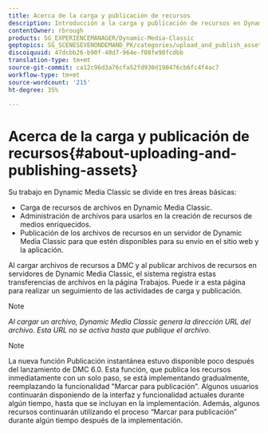 ```yaml
---
title: Acerca de la carga y publicación de recursos
description: Introducción a la carga y publicación de recursos en Dynamic Media Classic.
contentOwner: rbrough
products: SG_EXPERIENCEMANAGER/Dynamic-Media-Classic
geptopics: SG_SCENESEVENONDEMAND_PK/categories/upload_and_publish_assets
discoiquuid: 47dcbb26-b90f-40d7-964e-f08fe98fcdbb
translation-type: tm+mt
source-git-commit: ca12c96d3a76cfa52fd930d190476cb6fc4f4ac7
workflow-type: tm+mt
source-wordcount: '215'
ht-degree: 35%

---
```



# Acerca de la carga y publicación de recursos{#about-uploading-and-publishing-assets}

Su trabajo en Dynamic Media Classic se divide en tres áreas básicas:

* Carga de recursos de archivos en Dynamic Media Classic.
* Administración de archivos para usarlos en la creación de recursos de medios enriquecidos.
* Publicación de los archivos de recursos en un servidor de Dynamic Media Classic para que estén disponibles para su envío en el sitio web y la aplicación.

Al cargar archivos de recursos a DMC y al publicar archivos de recursos en servidores de Dynamic Media Classic, el sistema registra estas transferencias de archivos en la página Trabajos. Puede ir a esta página para realizar un seguimiento de las actividades de carga y publicación.

>[!NOTE]
>
>*Al cargar un archivo, Dynamic Media Classic genera la dirección URL del archivo. Esta URL no se activa hasta que publique el archivo.*

>[!NOTE]
>
>La nueva función Publicación instantánea estuvo disponible poco después del lanzamiento de DMC 6.0. Esta función, que publica los recursos inmediatamente con un solo paso, se está implementando gradualmente, reemplazando la funcionalidad &quot;Marcar para publicación&quot;. Algunos usuarios continuarán disponiendo de la interfaz y funcionalidad actuales durante algún tiempo, hasta que se incluyan en la implementación. Además, algunos recursos continuarán utilizando el proceso “Marcar para publicación” durante algún tiempo después de la implementación.
